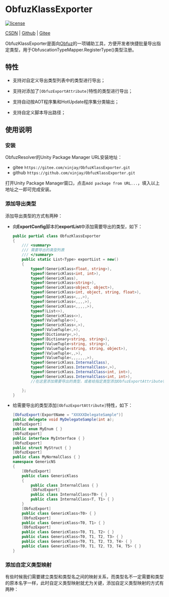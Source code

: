 # ObfuzKlassExporter

[![license](http://img.shields.io/badge/license-MIT-blue.svg)](https://github.com/xinjay/ObfuzKlassExporter/blob/master/LICENSE)

[CSDN](https://blog.csdn.net/xinjay1992/article/details/150548652) | [Github](https://github.com/xinjay/ObfuzKlassExporter) | [Gitee](https://gitee.com/xinjay/ObfuzKlassExporter)

ObfuzKlassExporter是面向[Obfuz](https://github.com/focus-creative-games/obfuz)的一项辅助工具，方便开发者快捷批量导出指定类型，用于ObfuscationTypeMapper.RegisterType()类型注册。

## 特性

- 支持对自定义导出类型列表中的类型进行导出；

- 支持对添加了`[ObfuzExportAttribute]`特性的类型进行导出；

- 支持自动按AOT程序集和HotUpdate程序集分类输出；

- 支持自定义脚本导出路径；

## 使用说明

### 安装

ObfuzResolver的Unity Package Manager URL安装地址：

- gitee `https://gitee.com/xinjay/ObfuzKlassExporter.git`
- github `https://github.com/xinjay/ObfuzKlassExporter.git`

打开Unity Package Manager窗口，点击`Add package from URL...`，填入以上地址之一即可完成安装。

### 添加导出类型

添加导出类型的方式有两种：

- 向**ExportConfig**脚本的**exportList**中添加需要导出的类型，如下：
  
  ```csharp
  public partial class ObfuzKlassExporter
  {
      /// <summary>
      /// 需要导出的类型列表
      /// </summary>
      public static List<Type> exportList = new()
      {
          typeof(GenericKlass<float, string>),
          typeof(GenericKlass<int, int>),
          typeof(GenericKlass),
          typeof(GenericKlass<string>),
          typeof(GenericKlass<object, object>),
          typeof(GenericKlass<int, object, string, float>),
          typeof(GenericKlass<,,,>),
          typeof(GenericKlass<,,,,>),
          typeof(GenericKlass<,,,,,>),
          typeof(List<>),
          typeof(GenericKlass<>),
          typeof(ValueTuple<>),
          typeof(GenericKlass<,>),
          typeof(ValueTuple<,>),
          typeof(Dictionary<,>),
          typeof(Dictionary<string, string>),
          typeof(ValueTuple<string, string>),
          typeof(ValueTuple<string, string, object>),
          typeof(ValueTuple<,,>),
          typeof(ValueTuple<,,,,,,,>),
          typeof(GenericKlass.InternalClass),
          typeof(GenericKlass.InternalClass<,>),
          typeof(GenericKlass.InternalClass<int, int>),
          typeof(GenericKlass.InternalClass<int, int>),
          //在这里添加需要导出的类型，或者给指定类型添加ObfuzExportAttribute特性
  
      };
  }
  ```

- 给需要导出的类型添加`[ObfuzExportAttribute]`特性，如下：
  
  ```csharp
  [ObfuzExport(ExportName = "XXXXXDelegateSample")]
  public delegate void MyDelegateSample(int a);
  [ObfuzExport]
  public enum MyEnum { }
  [ObfuzExport]
  public interface MyInterface { }
  [ObfuzExport]
  public struct MyStruct { }
  [ObfuzExport]
  public class MyNormalClass { }
  namespace GenericNS
  {
      [ObfuzExport]
      public class GenericKlass
      {
          public class InternalClass { }
          [ObfuzExport]
          public class InternalClass<T0> { }
          public class InternalClass<T, T1> { }
      }
      [ObfuzExport]
      public class GenericKlass<T0> { }
      [ObfuzExport]
      public class GenericKlass<T0, T1> { }
      [ObfuzExport]
      public class GenericKlass<T0, T1, T2> { }
      public class GenericKlass<T0, T1, T2, T3> { }
      public class GenericKlass<T0, T1, T2, T3, T4> { }
      public class GenericKlass<T0, T1, T2, T3, T4, T5> { }
  }
  ```

### 添加自定义类型映射

有些时候我们需要建立类型和类型名之间的映射关系，而类型名不一定需要和类型的原本名字一样，此时自定义类型映射就尤为关键，添加自定义类型映射的方式有两种：
